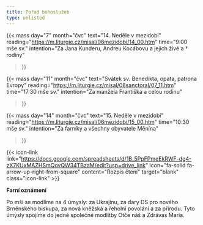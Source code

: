 ```yaml
---
title: Pořad bohoslužeb
type: unlisted
---
```


{{< mass 
day="7" 
month="čvc" 
text="14. Neděle v mezidobí" 
reading="https://m.liturgie.cz/misal/06mezidobi/14_00.htm" 
time="9:00 mše sv." 
intention="Za Jana Kunderu, Andreu Kocábovu a jejich živé a † rodiny" 
>}}

{{< mass 
day="11" 
month="čvc" 
text="Svátek sv. Benedikta, opata, patrona Evropy" 
reading="https://m.liturgie.cz/misal/08sanctoral/07_11.htm" 
time="17:30 mše sv." 
intention="Za manžela Františka a celou rodinu" 
>}}

{{< mass 
day="14" 
month="čvc" 
text="15. Neděle v mezidobí" 
reading="https://m.liturgie.cz/misal/06mezidobi/15_00.htm" 
time="10:30 mše sv." 
intention="Za farníky a všechny obyvatele Měnína" 
>}}

{{< icon-link link="https://docs.google.com/spreadsheets/d/1B_5PpFPmeEkRWF-dg4-zX7KUxMAZHSmQovQW34TBzaM/edit?usp=drive_link" icon="fa-solid fa-arrow-up-right-from-square" content="Rozpis čtení" target="blank" class="icon-link" >}}

**Farní oznámení**

Po mši se modlíme na 4 úmysly: za Ukrajinu, za dary DS pro nového Brněnského biskupa, za nová kněžská a řeholní povolání a za přírodu. Tyto úmysly spojíme do jedné společné modlitby Otče náš a Zdrávas Maria.